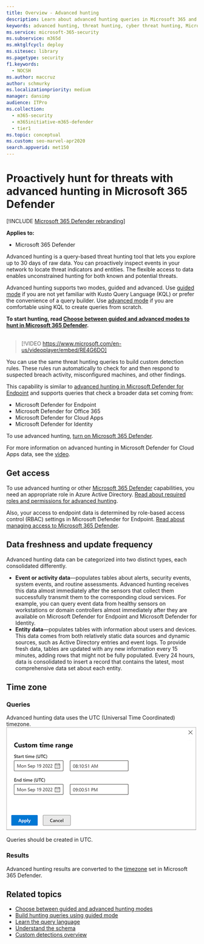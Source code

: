 ```yaml
---
title: Overview - Advanced hunting
description: Learn about advanced hunting queries in Microsoft 365 and how to use them to proactively find threats and weaknesses in your network
keywords: advanced hunting, threat hunting, cyber threat hunting, Microsoft 365 Defender, microsoft 365, m365, search, query, telemetry, custom detections, schema, kusto
ms.service: microsoft-365-security
ms.subservice: m365d
ms.mktglfcycl: deploy
ms.sitesec: library
ms.pagetype: security
f1.keywords: 
  - NOCSH
ms.author: maccruz
author: schmurky
ms.localizationpriority: medium
manager: dansimp
audience: ITPro
ms.collection: 
  - m365-security
  - m365initiative-m365-defender
  - tier1
ms.topic: conceptual
ms.custom: seo-marvel-apr2020
search.appverid: met150
---
```


# Proactively hunt for threats with advanced hunting in Microsoft 365 Defender

[!INCLUDE [Microsoft 365 Defender rebranding](../includes/microsoft-defender.md)]


**Applies to:**
- Microsoft 365 Defender

Advanced hunting is a query-based threat hunting tool that lets you explore up to 30 days of raw data. You can proactively inspect events in your network to locate threat indicators and entities. The flexible access to data enables unconstrained hunting for both known and potential threats.

Advanced hunting supports two modes, guided and advanced. Use [guided mode](advanced-hunting-query-builder.md) if you are not yet familiar with Kusto Query Language (KQL) or prefer the convenience of a query builder. Use [advanced mode](advanced-hunting-query-language.md) if you are comfortable using KQL to create queries from scratch. 

**To start hunting, read [Choose between guided and advanced modes to hunt in Microsoft 365 Defender](advanced-hunting-modes.md).**
<br><br>

> [!VIDEO https://www.microsoft.com/en-us/videoplayer/embed/RE4G6DO]

You can use the same threat hunting queries to build custom detection rules. These rules run automatically to check for and then respond to suspected breach activity, misconfigured machines, and other findings.

This capability is similar to [advanced hunting in Microsoft Defender for Endpoint](/windows/security/threat-protection/microsoft-defender-atp/advanced-hunting-overview) and supports queries that check a broader data set coming from:

- Microsoft Defender for Endpoint
- Microsoft Defender for Office 365
- Microsoft Defender for Cloud Apps
- Microsoft Defender for Identity

To use advanced hunting, [turn on Microsoft 365 Defender](m365d-enable.md).

For more information on advanced hunting in Microsoft Defender for Cloud Apps data, see the [video](https://www.microsoft.com/en-us/videoplayer/embed/RWFISa). 



## Get access
To use advanced hunting or other [Microsoft 365 Defender](microsoft-365-defender.md) capabilities, you need an appropriate role in Azure Active Directory. [Read about required roles and permissions for advanced hunting](custom-roles.md).

Also, your access to endpoint data is determined by role-based access control (RBAC) settings in Microsoft Defender for Endpoint. [Read about managing access to Microsoft 365 Defender](m365d-permissions.md).


## Data freshness and update frequency
Advanced hunting data can be categorized into two distinct types, each consolidated differently.

- **Event or activity data**—populates tables about alerts, security events, system events, and routine assessments. Advanced hunting receives this data almost immediately after the sensors that collect them successfully transmit them to the corresponding cloud services. For example, you can query event data from healthy sensors on workstations or domain controllers almost immediately after they are available on Microsoft Defender for Endpoint and Microsoft Defender for Identity.
- **Entity data**—populates tables with information about users and devices. This data comes from both relatively static data sources and dynamic sources, such as Active Directory entries and event logs. To provide fresh data, tables are updated with any new information every 15 minutes, adding rows that might not be fully populated. Every 24 hours, data is consolidated to insert a record that contains the latest, most comprehensive data set about each entity.


## Time zone
### Queries
Advanced hunting data uses the UTC (Universal Time Coordinated) timezone. 
![Screenshot of custom time range.](../../media/custom-time-range.png)

Queries should be created in UTC.

### Results
Advanced hunting results are converted to the [timezone](m365d-time-zone.md) set in Microsoft 365 Defender. 




## Related topics
- [Choose between guided and advanced hunting modes](advanced-hunting-modes.md)
- [Build hunting queries using guided mode](advanced-hunting-query-builder.md)
- [Learn the query language](advanced-hunting-query-language.md)
- [Understand the schema](advanced-hunting-schema-tables.md)
- [Custom detections overview](custom-detections-overview.md)
